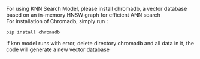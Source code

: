 For using KNN Search Model, please install chromadb, a vector database based on an in-memory HNSW graph for efficient ANN search \
For installation of Chromadb, simply run :
```
pip install chromadb
```
if knn model runs with error, delete directory chromadb and all data in it, the code will generate a new vector database